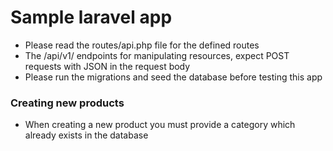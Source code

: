 # Sample laravel app

- Please read the routes/api.php file for the defined routes
- The /api/v1/ endpoints for manipulating resources, expect POST requests with JSON in the request body
- Please run the migrations and seed the database before testing this app

### Creating new products

- When creating a new product you must provide a category which already exists in the database